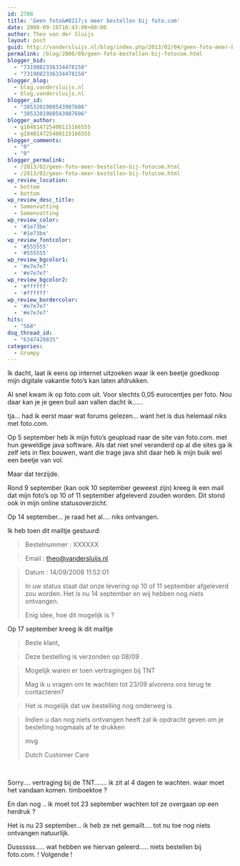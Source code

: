```yaml
---
id: 2708
title: 'Geen foto&#8217;s meer bestellen bij foto.com'
date: 2008-09-16T16:43:00+00:00
author: Theo van der Sluijs
layout: post
guid: http://vandersluijs.nl/blog/index.php/2013/02/04/geen-foto-meer-bestellen-bij-fotoco/
permalink: /blog/2008/09/geen-foto-bestellen-bij-fotocom.html
blogger_bid:
  - "7319082336334478150"
  - "7319082336334478150"
blogger_blog:
  - blog.vandersluijs.nl
  - blog.vandersluijs.nl
blogger_id:
  - "3853201980543987606"
  - "3853201980543987606"
blogger_author:
  - g104814725400115166555
  - g104814725400115166555
blogger_comments:
  - "0"
  - "0"
blogger_permalink:
  - /2013/02/geen-foto-meer-bestellen-bij-fotocom.html
  - /2013/02/geen-foto-meer-bestellen-bij-fotocom.html
wp_review_location:
  - bottom
  - bottom
wp_review_desc_title:
  - Samenvatting
  - Samenvatting
wp_review_color:
  - '#1e73be'
  - '#1e73be'
wp_review_fontcolor:
  - '#555555'
  - '#555555'
wp_review_bgcolor1:
  - '#e7e7e7'
  - '#e7e7e7'
wp_review_bgcolor2:
  - '#ffffff'
  - '#ffffff'
wp_review_bordercolor:
  - '#e7e7e7'
  - '#e7e7e7'
hits:
  - "568"
dsq_thread_id:
  - "6347420835"
categories:
  - Grumpy
---
```

Ik dacht, laat ik eens op internet uitzoeken waar ik een beetje goedkoop mijn digitale vakantie foto’s kan laten afdrukken.

Al snel kwam ik op foto.com uit. Voor slechts 0,05 eurocentjes per foto. Nou daar kan je je geen buil aan vallen dacht ik……

tja… had ik eerst maar wat forums gelezen… want het is dus helemaal niks met foto.com.<!--more-->


  
Op 5 september heb ik mijn foto’s geupload naar de site van foto.com. met hun geweldige java software. Als dat niet snel veranderd op al die sites ga ik zelf iets in flex bouwen, want die trage java shit daar heb ik mijn buik wel een beetje van vol.

Maar dat terzijde.

Rond 9 september (kan ook 10 september geweest zijn) kreeg ik een mail dat mijn foto’s op 10 of 11 september afgeleverd zouden worden. Dit stond ook in mijn online statusoverzicht.

Op 14 september… je raad het al…. niks ontvangen.

Ik heb toen dit mailtje gestuurd:

> Bestelnummer : XXXXXX
  
> Email : theo@vandersluijs.nl
  
> Datum : 14/09/2008 11:52:01
> 
> In uw status staat dat onze levering op 10 of 11 september afgeleverd zou worden. Het is nu 14 september en wij hebben nog niets ontvangen.
> 
> Enig idee, hoe dit mogelijk is ?

Op 17 september kreeg ik dit mailtje

> Beste klant,
  
> Deze bestelling is verzonden op 08/09 .
  
> Mogelijk waren er toen vertragingen bij TNT
> 
> Mag ik u vragen om te wachten tot 23/09 alvorens ons terug te contacteren?
  
> Het is mogelijk dat uw bestelling nog onderweg is.
  
> Indien u dan nog niets ontvangen heeft zal ik opdracht geven om je bestelling nogmaals af te drukken
> 
> mvg
> 
> Dutch Customer Care

&nbsp;

Sorry…. vertraging bij de TNT……. ik zit al 4 dagen te wachten. waar moet het vandaan komen. timboektoe ?
  
En dan nog .. ik moet tot 23 september wachten tot ze overgaan op een herdruk ?

Het is nu 23 september… ik heb ze net gemailt…. tot nu toe nog niets ontvangen natuurlijk.

Dussssss….. wat hebben we hiervan geleerd….. niets bestellen bij foto.com. ! Volgende !